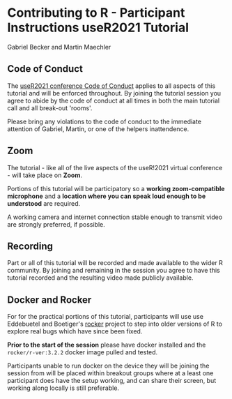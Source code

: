 # Contributing to R - Participant Instructions useR2021 Tutorial
Gabriel Becker and Martin Maechler

## Code of Conduct

The [useR2021 conference Code of Conduct](https://user2021.r-project.org/participation/coc/) applies to all aspects of this tutorial and will be enforced throughout. By joining the tutorial session you agree to abide by the code of conduct at all times in both the main tutorial call and all break-out 'rooms'.

Please bring any violations to the code of conduct to the immediate attention of Gabriel, Martin, or one of the helpers inattendence. 


## Zoom

The tutorial - like all of the live aspects of the useR!2021 virtual conference - will take place on **Zoom**. 

Portions of this tutorial will be participatory so a **working zoom-compatible microphone** and a **location where you can speak loud enough to be understood** are required. 

A working camera and internet connection stable enough to transmit video are strongly preferred, if possible.

## Recording

Part or all of this tutorial will be recorded and made available to the wider R community. By joining and remaining in the session you agree to have this tutorial recorded and the resulting video made publicly available.



## Docker and Rocker

For for the practical portions of this tutorial, participants will use use Eddebuetel and Boetiger's [rocker](https://www.rocker-project.org/) project to step into older versions of R to explore real bugs which have since been fixed.

**Prior to the start of the session** please have docker installed and the `rocker/r-ver:3.2.2` docker image pulled and tested.

Participants unable to run docker on the device they will be joining the session from will be placed within breakout groups where at a least one participant does have the setup working, and can share their screen, but working along locally is still preferable.

